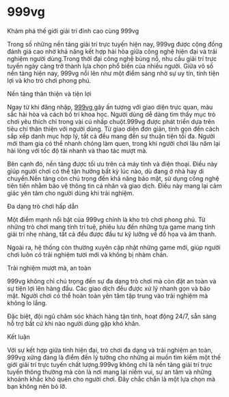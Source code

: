 # 999vg
Khám phá thế giới giải trí đỉnh cao cùng 999vg

Trong số những nền tảng giải trí trực tuyến hiện nay, 999vg được cộng đồng đánh giá cao nhờ khả năng kết hợp hài hòa giữa công nghệ hiện đại và trải nghiệm người dùng.Trong thời đại công nghệ bùng nổ, nhu cầu giải trí trực tuyến ngày càng trở thành lựa chọn phổ biến của nhiều người. Giữa vô số nền tảng hiện nay, 999vg nổi lên như một điểm sáng nhờ sự uy tín, tính tiện lợi và kho trò chơi phong phú.

Nền tảng thân thiện và tiện lợi

Ngay từ khi đăng nhập, <a href=https://999vg-vn.com> 999vg  </a>  gây ấn tượng với giao diện trực quan, màu sắc hài hòa và cách bố trí khoa học. Người dùng dễ dàng tìm thấy mục trò chơi yêu thích chỉ trong vài cú nhấp chuột.999vg được phát triển dựa trên tiêu chí thân thiện với người dùng. Từ giao diện đơn giản, tinh gọn đến cách sắp xếp danh mục hợp lý, tất cả đều mang đến sự thuận tiện tối đa. Người mới tham gia có thể nhanh chóng làm quen, trong khi người chơi lâu năm lại hài lòng với tốc độ tải nhanh và thao tác mượt mà.

Bên cạnh đó, nền tảng được tối ưu trên cả máy tính và điện thoại. Điều này giúp người chơi có thể tận hưởng bất kỳ lúc nào, dù đang ở nhà hay di chuyển.Nền tảng còn chú trọng đến khả năng bảo mật, sử dụng công nghệ tiên tiến nhằm bảo vệ thông tin cá nhân và giao dịch. Điều này mang lại cảm giác yên tâm cho người dùng khi trải nghiệm.

Đa dạng trò chơi hấp dẫn

Một điểm mạnh nổi bật của 999vg chính là kho trò chơi phong phú. Từ những trò chơi mang tính trí tuệ, phiêu lưu đến những tựa game mang tính giải trí nhẹ nhàng, tất cả đều được đầu tư kỹ lưỡng về đồ họa và âm thanh.

Ngoài ra, hệ thống còn thường xuyên cập nhật những game mới, giúp người chơi luôn có trải nghiệm tươi mới và không bị nhàm chán.

Trải nghiệm mượt mà, an toàn

999vg không chỉ chú trọng đến sự đa dạng trò chơi mà còn đặt an toàn và sự tiện lợi lên hàng đầu. Các giao dịch đều được xử lý nhanh gọn và bảo mật. Người chơi có thể hoàn toàn yên tâm tập trung vào trải nghiệm mà không lo lắng.

Đặc biệt, đội ngũ chăm sóc khách hàng tận tình, hoạt động 24/7, sẵn sàng hỗ trợ bất cứ khi nào người dùng gặp khó khăn.

Kết luận

Với sự kết hợp giữa tính hiện đại, trò chơi đa dạng và trải nghiệm an toàn, 999vg xứng đáng là điểm đến lý tưởng cho những ai muốn tìm kiếm một thế giới giải trí trực tuyến chất lượng.999vg không chỉ là nền tảng giải trí trực tuyến thông thường mà còn là nơi mang lại niềm vui, sự an tâm và những khoảnh khắc khó quên cho người chơi. Đây chắc chắn là một lựa chọn mà bạn không nên bỏ lỡ.
